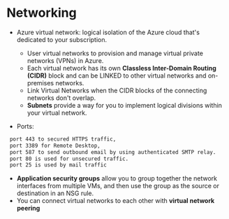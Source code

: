 # Networking

* Azure virtual network: logical isolation of the Azure cloud that's dedicated to your subscription.
  - User virtual networks to provision and manage virtual private networks (VPNs) in Azure.
  - Each virtual network has its own **Classless Inter-Domain Routing (CIDR)** block and can be LINKED to other virtual networks and on-premises networks.
  - Link Virtual Networks when the CIDR blocks of the connecting networks don't overlap.
  - **Subnets** provide a way for you to implement logical divisions within your virtual network.


* Ports:
```bash
 port 443 to secured HTTPS traffic, 
 port 3389 for Remote Desktop,  
 port 587 to send outbound email by using authenticated SMTP relay. 
 port 80 is used for unsecured traffic. 
 port 25 is used by mail traffic
```

* **Application security groups** allow you to group together the network interfaces from multiple VMs, and then use the group as the source or destination in an NSG rule.
* You can connect virtual networks to each other with **virtual network peering**